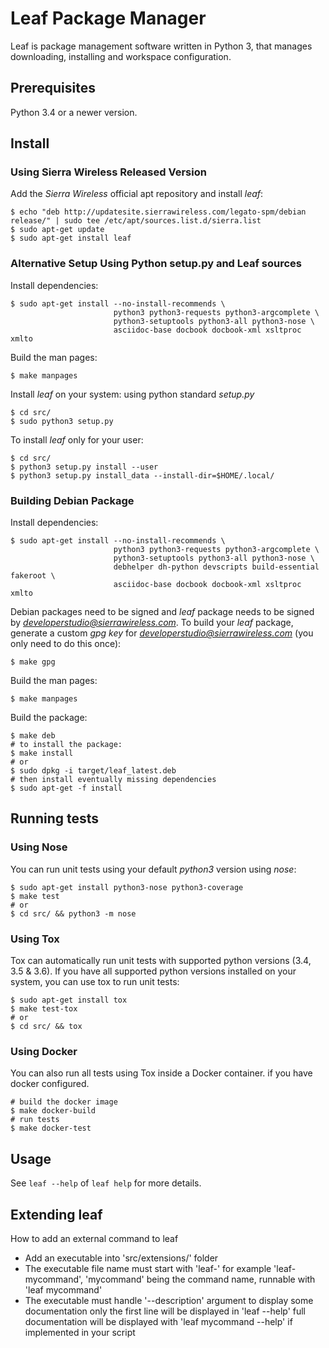 # Leaf Package Manager

Leaf is package management software written in Python 3, that manages downloading, installing and workspace configuration.


## Prerequisites

Python 3.4 or a newer version.

## Install

### Using Sierra Wireless Released Version

Add the *Sierra Wireless* official apt repository and install *leaf*:

```shell
$ echo "deb http://updatesite.sierrawireless.com/legato-spm/debian release/" | sudo tee /etc/apt/sources.list.d/sierra.list
$ sudo apt-get update
$ sudo apt-get install leaf
```

### Alternative Setup Using Python setup.py and Leaf sources

Install dependencies:

```shell
$ sudo apt-get install --no-install-recommends \
                       python3 python3-requests python3-argcomplete \
                       python3-setuptools python3-all python3-nose \
                       asciidoc-base docbook docbook-xml xsltproc xmlto
```

Build the man pages:

```shell
$ make manpages
```

Install *leaf* on your system: using python standard *setup.py*

```shell
$ cd src/
$ sudo python3 setup.py
```

To install *leaf* only for your user:

```shell
$ cd src/
$ python3 setup.py install --user
$ python3 setup.py install_data --install-dir=$HOME/.local/
```

### Building Debian Package

Install dependencies:

```shell
$ sudo apt-get install --no-install-recommends \
                       python3 python3-requests python3-argcomplete \
                       python3-setuptools python3-all python3-nose \
                       debhelper dh-python devscripts build-essential fakeroot \
                       asciidoc-base docbook docbook-xml xsltproc xmlto
```

Debian packages need to be signed and *leaf* package needs to be signed by *developerstudio@sierrawireless.com*.
To build your *leaf* package, generate a custom *gpg key* for *developerstudio@sierrawireless.com* (you only need to do this once):

```shell
$ make gpg
```

Build the man pages:

```shell
$ make manpages
```

Build the package:

```shell
$ make deb
# to install the package:
$ make install
# or
$ sudo dpkg -i target/leaf_latest.deb
# then install eventually missing dependencies
$ sudo apt-get -f install
```



## Running tests

### Using Nose

You can run unit tests using your default *python3* version using *nose*:

```shell
$ sudo apt-get install python3-nose python3-coverage
$ make test
# or
$ cd src/ && python3 -m nose
```

### Using Tox

Tox can automatically run unit tests with supported python versions (3.4, 3.5 & 3.6).
If you have all supported python versions installed on your system, you can use tox to run unit tests:

```shell
$ sudo apt-get install tox
$ make test-tox
# or
$ cd src/ && tox
```


### Using Docker

You can also run all tests using Tox inside a Docker container. if you have docker configured.

```shell
# build the docker image
$ make docker-build
# run tests
$ make docker-test
```


## Usage

See `leaf --help` of `leaf help` for more details.


## Extending leaf

How to add an external command to leaf
- Add an executable into 'src/extensions/' folder
- The executable file name must start with 'leaf-'
  for example 'leaf-mycommand', 'mycommand' being the command name, runnable with 'leaf mycommand'
- The executable must handle '--description' argument to display some documentation 
  only the first line will be displayed in 'leaf --help'
  full documentation will be displayed with 'leaf mycommand --help' if implemented in your script
